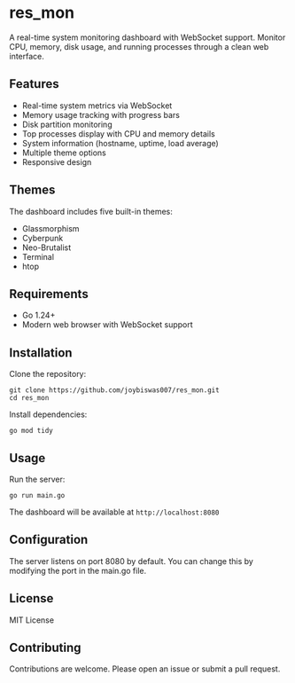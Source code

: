 # res_mon

A real-time system monitoring dashboard with WebSocket support. Monitor CPU, memory, disk usage, and running processes through a clean web interface.

## Features

- Real-time system metrics via WebSocket
- Memory usage tracking with progress bars
- Disk partition monitoring
- Top processes display with CPU and memory details
- System information (hostname, uptime, load average)
- Multiple theme options
- Responsive design

## Themes

The dashboard includes five built-in themes:

- Glassmorphism
- Cyberpunk
- Neo-Brutalist
- Terminal
- htop

## Requirements

- Go 1.24+
- Modern web browser with WebSocket support

## Installation

Clone the repository:

```
git clone https://github.com/joybiswas007/res_mon.git
cd res_mon
```

Install dependencies:

```
go mod tidy
```

## Usage

Run the server:

```
go run main.go
```

The dashboard will be available at `http://localhost:8080`

## Configuration

The server listens on port 8080 by default. You can change this by modifying the port in the main.go file.

## License

MIT License

## Contributing

Contributions are welcome. Please open an issue or submit a pull request.
